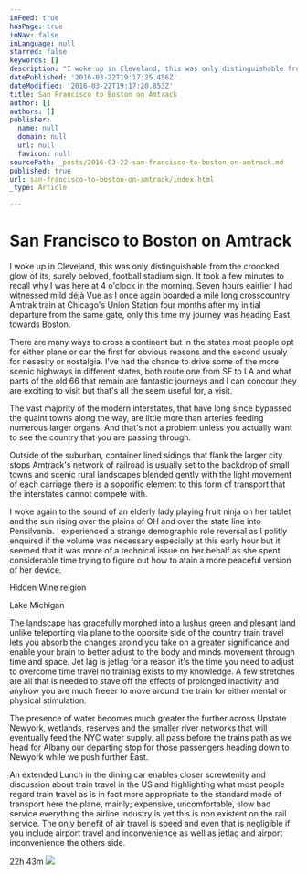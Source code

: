 ```yaml
---
inFeed: true
hasPage: true
inNav: false
inLanguage: null
starred: false
keywords: []
description: "I woke up in Cleveland, this was only distinguishable from the croocked glow of its, surely beloved, football stadium sign. It took a few minutes to recall why I was here at 4 o'clock in the morning. Seven hours eairlier I had witnessed mild déjà Vue as I once again boarded a mile long crosscountry Amtrak train at Chicago's Union Station four months after my initial departure from the same gate, only this time my journey was heading East towards Boston."
datePublished: '2016-03-22T19:17:25.456Z'
dateModified: '2016-03-22T19:17:20.853Z'
title: San Francisco to Boston on Amtrack
author: []
authors: []
publisher:
  name: null
  domain: null
  url: null
  favicon: null
sourcePath: _posts/2016-03-22-san-francisco-to-boston-on-amtrack.md
published: true
url: san-francisco-to-boston-on-amtrack/index.html
_type: Article

---
```

# San Francisco to Boston on Amtrack

I woke up in Cleveland, this was only distinguishable from the croocked glow of its, surely beloved, football stadium sign. It took a few minutes to recall why I was here at 4 o'clock in the morning. Seven hours eairlier I had witnessed mild déjà Vue as I once again boarded a mile long crosscountry Amtrak train at Chicago's Union Station four months after my initial departure from the same gate, only this time my journey was heading East towards Boston.

There are many ways to cross a continent but in the states most people opt for either plane or car the first for obvious reasons and the second usualy for nesesity or nostalgia. I've had the chance to drive some of the more scenic highways in different states, both route one from SF to LA and what parts of the old 66 that remain are fantastic journeys and I can concour they are exciting to visit but that's all the seem useful for, a visit.

The vast majority of the modern interstates, that have long since bypassed the quaint towns along the way, are little more than arteries feeding numerous larger organs. And that's not a problem unless you actually want to see the country that you are passing through.

Outside of the suburban, container lined sidings that flank the larger city stops Amtrack's network of railroad is usually set to the backdrop of small towns and scenic rural landscapes blended gently with the light movement of each carriage there is a soporific element to this form of transport that the interstates cannot compete with.

I woke again to the sound of an elderly lady playing fruit ninja on her tablet and the sun rising over the plains of OH and over the state line into Pensilvania. I experienced a strange demographic role reversal as I politly enquired if the volume was necessary especially at this early hour but it seemed that it was more of a technical issue on her behalf as she spent considerable time trying to figure out how to atain a more peaceful version of her device.

Hidden Wine reigion

Lake Michigan

The landscape has gracefully morphed into a lushus green and plesant land unlike teleporting via plane to the oporsite side of the country train travel lets you absorb the changes aroind you take on a greater significance and enable your brain to better adjust to the body and minds movement through time and space. Jet lag is jetlag for a reason it's the time you need to adjust to overcome time travel no trainlag exists to my knowledge. A few stretches are all that is needed to stave off the effects of prolonged inactivity and anyhow you are much freeer to move around the train for either mental or physical stimulation.

The presence of water becomes much greater the further across Upstate Newyork, wetlands, reserves and the smaller river networks that will eventually feed the NYC water supply. all pass before the trains path as we head for Albany our departing stop for those passengers heading down to Newyork while we push further East.

An extended Lunch in the dining car enables closer screwtenity and discussion about train travel in the US and highlighting what most people regard train travel as is in fact more appropriate to the standard mode of transport here the plane, mainly; expensive, uncomfortable, slow bad service everything the airline industry is yet this is non existent on the rail service. The only benefit of air travel is speed and even that is negligible if you include airport travel and inconvenience as well as jetlag and airport inconvenience the others side.

22h 43m
![](https://the-grid-user-content.s3-us-west-2.amazonaws.com/455a8b1c-3e2e-4d86-9749-e1de081a15ee.jpg)